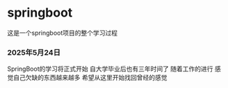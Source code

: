 # springboot
这是一个springboot项目的整个学习过程
### 2025年5月24日 
SpringBoot的学习将正式开始 自大学毕业后也有三年时间了 随着工作的进行 感觉自己欠缺的东西越来越多 希望从这里开始找回曾经的感觉
